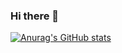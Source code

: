 ### Hi there 👋
[![Anurag's GitHub stats](https://github-readme-stats.vercel.app/api?username=980pro)](https://github.com/anuraghazra/github-readme-stats)
